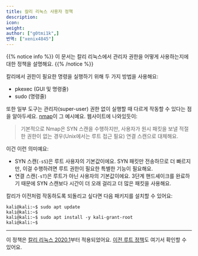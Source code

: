 ```yaml
---
title: 칼리 리눅스 사용자 정책
description:
icon:
weight:
author: ["g0tmi1k",]
번역: ["xenix4845"]
---
```


{{% notice info %}}
이 문서는 칼리 리눅스에서 관리자 권한을 어떻게 사용하는지에 대한 정책을 설명해요.
{{% /notice %}}

칼리에서 권한이 필요한 명령을 실행하기 위해 두 가지 방법을 사용해요:

- pkexec (GUI 및 명령줄)
- sudo (명령줄)

또한 일부 도구는 관리자(super-user) 권한 없이 실행할 때 다르게 작동할 수 있다는 점을 알아두세요. [nmap](https://nmap.org/book/man-port-scanning-techniques.html)이 그 예시예요. 웹사이트에 나와있듯이:

> 기본적으로 Nmap은 SYN 스캔을 수행하지만, 사용자가 원시 패킷을 보낼 적절한 권한이 없는 경우(Unix에서는 루트 접근 필요) 연결 스캔으로 대체해요.

이건 이런 의미예요:

- SYN 스캔(`-sS`)은 루트 사용자의 기본값이에요. SYN 패킷만 전송하므로 더 빠르지만, 이걸 수행하려면 루트 권한이 필요한 특별한 기능이 필요해요.
- 연결 스캔(`-sT`)은 루트가 아닌 사용자의 기본값이에요. 3단계 핸드셰이크를 완료하기 때문에 SYN 스캔보다 시간이 더 오래 걸리고 더 많은 패킷을 사용해요.

칼리가 이전처럼 작동하도록 되돌리고 싶다면 다음 패키지를 설치할 수 있어요:

```console
kali@kali:~$ sudo apt update
kali@kali:~$
kali@kali:~$ sudo apt install -y kali-grant-root
kali@kali:~$
```

- - -

이 정책은 [칼리 리눅스 2020.1](https://kali.org/blog/kali-linux-2020-1-release/)부터 적용되었어요. [이전 루트 정책](/docs/policy/kali-linux-root-user-policy/)도 여기서 확인할 수 있어요.
